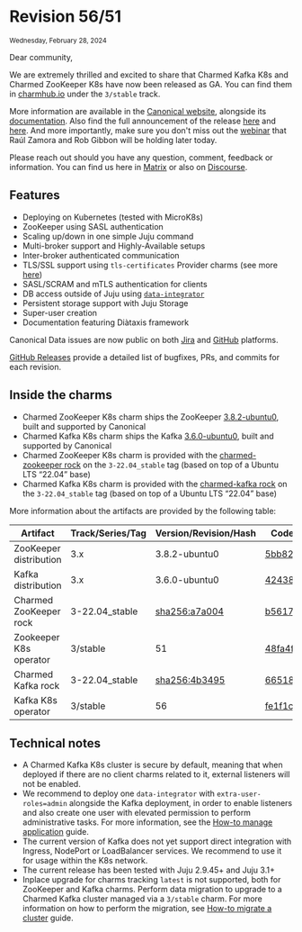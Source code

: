 # Revision 56/51
<sub>Wednesday, February 28, 2024</sub>

Dear community,

We are extremely thrilled and excited to share that Charmed Kafka K8s and Charmed ZooKeeper K8s have now been released as GA. You can find them in [charmhub.io](https://charmhub.io/) under the `3/stable` track.

More information are available in the [Canonical website](https://canonical.com/data/kafka-k8s), alongside its [documentation](https://canonical.com/data/docs/kafka/k8s).
Also find the full announcement of the release [here](https://canonical.com/blog/charmed-kafka-general-availability) and [here](https://discourse.charmhub.io/t/announcing-general-availability-of-charmed-kafka/13277). 
And more importantly, make sure you don't miss out the [webinar](https://www.linkedin.com/events/7161727829259366401/about/) that Raúl Zamora and Rob Gibbon will be holding later today.

Please reach out should you have any question, comment, feedback or information. You can find us here in [Matrix](https://matrix.to/#/#charmhub-data-platform:ubuntu.com) or also on [Discourse](https://discourse.charmhub.io/).

## Features

* Deploying on Kubernetes (tested with MicroK8s)
* ZooKeeper using SASL authentication
* Scaling up/down in one simple Juju command
* Multi-broker support and Highly-Available setups
* Inter-broker authenticated communication
* TLS/SSL support using `tls-certificates` Provider charms (see more [here](https://charmhub.io/topics/security-with-x-509-certificates))
* SASL/SCRAM and mTLS authentication for clients
* DB access outside of Juju using [`data-integrator`](https://charmhub.io/data-integrator)
* Persistent storage support with Juju Storage
* Super-user creation
* Documentation featuring Diàtaxis framework

Canonical Data issues are now public on both [Jira](https://warthogs.atlassian.net/jira/software/c/projects/DPE/issues/) 
and [GitHub](https://github.com/canonical/kafka-k8s-operator/issues) platforms.

[GitHub Releases](https://github.com/canonical/kafka-k8s-operator/releases) provide a detailed list of bugfixes, PRs, and commits for each revision.

## Inside the charms

* Charmed ZooKeeper K8s charm ships the ZooKeeper [3.8.2-ubuntu0](https://launchpad.net/zookeeper-releases/3.x/3.8.2-ubuntu0), built and supported by Canonical
* Charmed Kafka K8s charm ships the Kafka [3.6.0-ubuntu0](https://launchpad.net/kafka-releases/3.x/3.6.0-ubuntu0), built and supported by Canonical
* Charmed ZooKeeper K8s charm is provided with the [charmed-zookeeper rock](https://snapcraft.io/charmed-zookeeper) on the `3-22.04_stable` tag (based on top of a Ubuntu LTS “22.04” base)
* Charmed Kafka K8s charm is provided with the [charmed-kafka rock](https://snapcraft.io/charmed-zookeeper) on the `3-22.04_stable` tag (based on top of a Ubuntu LTS “22.04” base)

More information about the artifacts are provided by the following table:

| Artifact               | Track/Series/Tag | Version/Revision/Hash                                                                                           | Code                                                                                                                |
|------------------------|------------------|-----------------------------------------------------------------------------------------------------------------|---------------------------------------------------------------------------------------------------------------------|
| ZooKeeper distribution | 3.x              | 3.8.2-ubuntu0                                                                                                   | [5bb82d](https://git.launchpad.net/zookeeper-releases/tree/?h=lp-3.8.2&id=5bb82df4ffba910a5b30dd42499921466405f087) |
| Kafka distribution     | 3.x              | 3.6.0-ubuntu0                                                                                                   | [424389](https://git.launchpad.net/kafka-releases/tree/?h=lp-3.6.0&id=424389bb8f230beaef4ccb94aca464b5d22ac310)     |
| Charmed ZooKeeper rock | 3-22.04_stable   | [sha256:a7a004](https://github.com/canonical/charmed-zookeeper-rock/pkgs/container/charmed-zookeeper/169796097) | [b56171](https://github.com/canonical/charmed-zookeeper-rock/tree/b5617134c6094f8df6974501be50cd13c6e72e50)         |        
| Zookeeper K8s operator | 3/stable         | 51                                                                                                              | [48fa4f](https://github.com/canonical/zookeeper-k8s-operator/tree/48fa4f0ff9ccd9e6b881890fa031443d6fb07ae4)         | 
| Charmed Kafka rock     | 3-22.04_stable   | [sha256:4b3495](https://github.com/canonical/charmed-kafka-rock/pkgs/container/charmed-kafka/169796414)         | [66518b](https://github.com/canonical/charmed-kafka-rock/tree/66518b362e73528c8aaec06e331337fbfd0697f1)             |  
| Kafka K8s operator     | 3/stable         | 56                                                                                                              | [fe1f1c](https://github.com/canonical/kafka-k8s-operator/tree/fe1f1ce1d8412423e1cccb91b06a96b9622789b1)             |   


## Technical notes

* A Charmed Kafka K8s cluster is secure by default, meaning that when deployed if there are no client charms related to it, external listeners will not be enabled.
* We recommend to deploy one `data-integrator` with `extra-user-roles=admin` alongside the Kafka deployment, in order to enable listeners and also create one user with elevated permission 
  to perform administrative tasks. For more information, see the [How-to manage application](/t/charmed-kafka-k8s-how-to-manage-app/10293) guide.
* The current version of Kafka does not yet support direct integration with Ingress, NodePort or LoadBalancer services. We recommend to use it for usage within the K8s network.
* The current release has been tested with Juju 2.9.45+ and Juju 3.1+
* Inplace upgrade for charms tracking `latest` is not supported, both for ZooKeeper and Kafka charms. Perform data migration to upgrade to a Charmed Kafka cluster managed via a `3/stable` charm. 
  For more information on how to perform the migration, see [How-to migrate a cluster](/t/charmed-kafka-documentation-how-to-migrate-a-cluster/10951) guide.